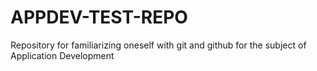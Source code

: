 # APPDEV-TEST-REPO
Repository for familiarizing oneself with git and github for the subject of Application Development
